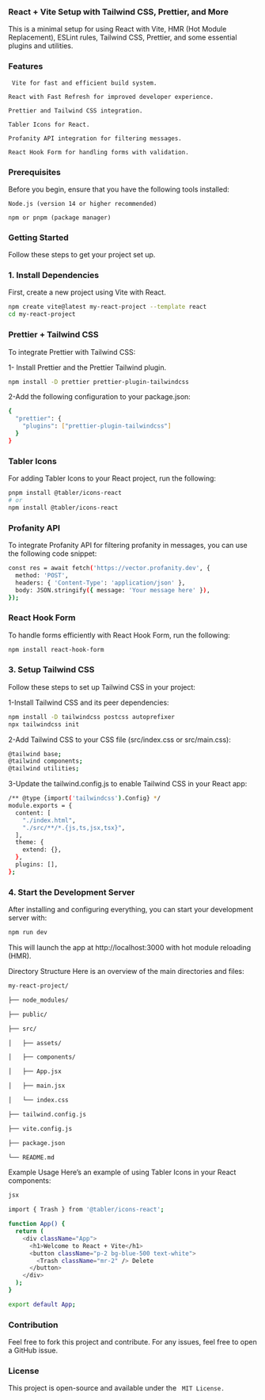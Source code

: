 ### React + Vite Setup with Tailwind CSS, Prettier, and More
This is a minimal setup for using React with Vite, HMR (Hot Module Replacement), ESLint rules, Tailwind CSS, Prettier, and some essential plugins and utilities.

### Features
``` Vite for fast and efficient build system.```

```React with Fast Refresh for improved developer experience.```

```Prettier and Tailwind CSS integration.```

```Tabler Icons for React.```

```Profanity API integration for filtering messages.```

```React Hook Form for handling forms with validation.```

### Prerequisites
Before you begin, ensure that you have the following tools installed:

```Node.js (version 14 or higher recommended)```

```npm or pnpm (package manager)```

### Getting Started

Follow these steps to get your project set up.

### 1. Install Dependencies
First, create a new project using Vite with React.

```bash
npm create vite@latest my-react-project --template react
cd my-react-project
```

### Prettier + Tailwind CSS
To integrate Prettier with Tailwind CSS:

1- Install Prettier and the Prettier Tailwind plugin.

```bash
npm install -D prettier prettier-plugin-tailwindcss
```
2-Add the following configuration to your package.json:

```bash
{
  "prettier": {
    "plugins": ["prettier-plugin-tailwindcss"]
  }
}
```

### Tabler Icons
For adding Tabler Icons to your React project, run the following:

```bash
pnpm install @tabler/icons-react
# or
npm install @tabler/icons-react
```

### Profanity API
To integrate Profanity API for filtering profanity in messages, you can use the following code snippet:

```bash
const res = await fetch('https://vector.profanity.dev', {
  method: 'POST',
  headers: { 'Content-Type': 'application/json' },
  body: JSON.stringify({ message: 'Your message here' }),
});
```

### React Hook Form
To handle forms efficiently with React Hook Form, run the following:

```bash
npm install react-hook-form
```
### 3. Setup Tailwind CSS
Follow these steps to set up Tailwind CSS in your project:

1-Install Tailwind CSS and its peer dependencies:

```bash
npm install -D tailwindcss postcss autoprefixer
npx tailwindcss init
```

2-Add Tailwind CSS to your CSS file (src/index.css or src/main.css):

```bash
@tailwind base;
@tailwind components;
@tailwind utilities;
```

3-Update the tailwind.config.js to enable Tailwind CSS in your React app:

```bash
/** @type {import('tailwindcss').Config} */
module.exports = {
  content: [
    "./index.html",
    "./src/**/*.{js,ts,jsx,tsx}",
  ],
  theme: {
    extend: {},
  },
  plugins: [],
};
```
### 4. Start the Development Server
After installing and configuring everything, you can start your development server with:

```bash
npm run dev
```
This will launch the app at http://localhost:3000 with hot module reloading (HMR).

Directory Structure
Here is an overview of the main directories and files:

```bash
my-react-project/

├── node_modules/

├── public/

├── src/

│   ├── assets/

│   ├── components/

│   ├── App.jsx

│   ├── main.jsx

│   └── index.css

├── tailwind.config.js

├── vite.config.js

├── package.json

└── README.md
```

Example Usage
Here’s an example of using Tabler Icons in your React components:

```bash
jsx

import { Trash } from '@tabler/icons-react';

function App() {
  return (
    <div className="App">
      <h1>Welcome to React + Vite</h1>
      <button className="p-2 bg-blue-500 text-white">
        <Trash className="mr-2" /> Delete
      </button>
    </div>
  );
}

export default App;
```

### Contribution
Feel free to fork this project and contribute. For any issues, feel free to open a GitHub issue.

### License

This project is open-source and available under the  ``` MIT License.```

